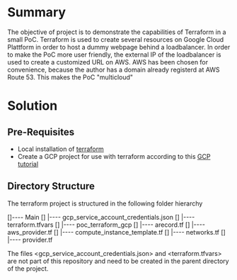# Summary

The objective of project is to demonstrate the capabilities of Terraform in a small PoC. Terraform is used
to create several resources on Google Cloud Plattform in order to host a dummy webpage behind a loadbalancer.
In order to make the PoC more user friendly, the external IP of the loadbalancer is used to create a customized
URL on AWS. AWS has been chosen for convenience, because the author has a domain already registerd at AWS Route 53. This makes the PoC "multicloud"



# Solution

## Pre-Requisites

* Local installation of [terraform](https://www.terraform.io/intro/index.html)
* Create a GCP project for use with terraform according to this [GCP tutorial](https://cloud.google.com/community/tutorials/managing-gcp-projects-with-terraform)


## Directory Structure

The terraform project is structured in the following folder hierarchy

[]---- Main
[]     |---- gcp_service_account_credentials.json
[]     |---- terraform.tfvars
[]     |---- poc_terraform_gcp
[]           |---- arecord.tf
[]           |---- aws_provider.tf 
[]           |---- compute_instance_template.tf
[]           |---- networks.tf
[]           |---- provider.tf



The files <gcp_service_account_credentials.json> and <terraform.tfvars> are not part of this repository and
need to be created in the parent directory of the project.

